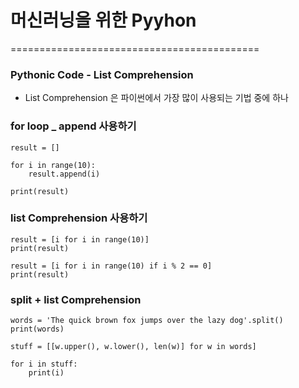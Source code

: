 # 머신러닝을 위한 Pyyhon

===========================================

### Pythonic Code - List Comprehension
- List Comprehension 은 파이썬에서 가장 많이 사용되는 기법 중에 하나


### for loop _ append 사용하기

```
result = []

for i in range(10):
    result.append(i)

print(result)
```


### list Comprehension 사용하기

```
result = [i for i in range(10)]
print(result)

result = [i for i in range(10) if i % 2 == 0]
print(result)
```


### split + list Comprehension

```
words = 'The quick brown fox jumps over the lazy dog'.split()
print(words)

stuff = [[w.upper(), w.lower(), len(w)] for w in words]

for i in stuff:
    print(i)
```